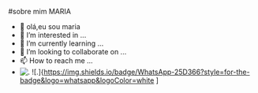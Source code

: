 #sobre mim MARIA

  
  - 👋 olá,eu sou maria
- 👀 I’m interested in ...
- 🌱 I’m currently learning ... 
- 💞️ I’m looking to collaborate on ...
- 📫 How to reach me ...
- 
  ![.](https://img.shields.io/badge/ChatGPT-74aa9c?style=for-the-badge&logo=openai&logoColor=white)
  ![.]{https://img.shields.io/badge/WhatsApp-25D366?style=for-the-badge&logo=whatsapp&logoColor=white
  ]

